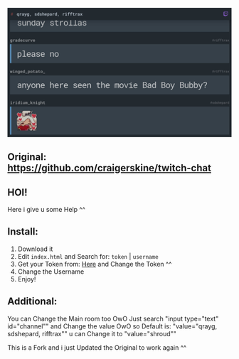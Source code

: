 ![screenshot](screen.jpg)

Original: https://github.com/craigerskine/twitch-chat
---

HOI!
---
Here i give u some Help ^^

Install:
---
1. Download it
2. Edit `index.html` and Search for: `token` | `username`
3. Get your Token from: [Here](https://twitchapps.com/tmi) and Change the Token ^^
4. Change the Username
5. Enjoy!

Additional:
---
You can Change the Main room too OwO
Just search "input type="text" id="channel"" and Change the value OwO so Default is: "value="qrayg, sdshepard, rifftrax"" u can Change it to "value="shroud""

This is a Fork and i just Updated the Original to work again ^^ 
